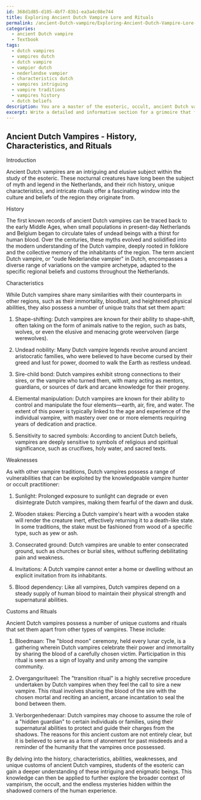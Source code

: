 ```yaml
---
id: 368d1d85-d105-4bf7-83b1-ea3a4c08e744
title: Exploring Ancient Dutch Vampire Lore and Rituals
permalink: /ancient-Dutch-vampire/Exploring-Ancient-Dutch-Vampire-Lore-and-Rituals/
categories:
  - ancient Dutch vampire
  - Textbook
tags:
  - dutch vampires
  - vampires dutch
  - dutch vampire
  - vampier dutch
  - nederlandse vampier
  - characteristics dutch
  - vampires intriguing
  - vampire traditions
  - vampires history
  - dutch beliefs
description: You are a master of the esoteric, occult, ancient Dutch vampire and education, you have written many textbooks on the subject in ways that provide students with rich and deep understanding of the subject. You are being asked to write textbook-like sections on a topic and you do it with full context, explainability, and reliability in accuracy to the true facts of the topic at hand, in a textbook style that a student would easily be able to learn from, in a rich, engaging, and contextual way. Always include relevant context (such as formulas and history), related concepts, and in a way that someone can gain deep insights from.
excerpt: Write a detailed and informative section for a grimoire that focuses on the subject of ancient Dutch vampires, including their history, characteristics, abilities, weaknesses, and any unique customs or rituals exclusive to their lineage. Provide insights for students seeking to expand their knowledge and understanding of this occult topic.
---
```


## Ancient Dutch Vampires - History, Characteristics, and Rituals

Introduction

Ancient Dutch vampires are an intriguing and elusive subject within the study of the esoteric. These nocturnal creatures have long been the subject of myth and legend in the Netherlands, and their rich history, unique characteristics, and intricate rituals offer a fascinating window into the culture and beliefs of the region they originate from.

History

The first known records of ancient Dutch vampires can be traced back to the early Middle Ages, when small populations in present-day Netherlands and Belgium began to circulate tales of undead beings with a thirst for human blood. Over the centuries, these myths evolved and solidified into the modern understanding of the Dutch vampire, deeply rooted in folklore and the collective memory of the inhabitants of the region. The term ancient Dutch vampire, or "oude Nederlandse vampier" in Dutch, encompasses a diverse range of variations on the vampire archetype, adapted to the specific regional beliefs and customs throughout the Netherlands.

Characteristics

While Dutch vampires share many similarities with their counterparts in other regions, such as their immortality, bloodlust, and heightened physical abilities, they also possess a number of unique traits that set them apart:

1. Shape-shifting: Dutch vampires are known for their ability to shape-shift, often taking on the form of animals native to the region, such as bats, wolves, or even the elusive and menacing grote weervolven (large werewolves).

2. Undead nobility: Many Dutch vampire legends revolve around ancient aristocratic families, who were believed to have become cursed by their greed and lust for power, doomed to walk the Earth as restless undead.

3. Sire-child bond: Dutch vampires exhibit strong connections to their sires, or the vampire who turned them, with many acting as mentors, guardians, or sources of dark and arcane knowledge for their progeny.

4. Elemental manipulation: Dutch vampires are known for their ability to control and manipulate the four elements—earth, air, fire, and water. The extent of this power is typically linked to the age and experience of the individual vampire, with mastery over one or more elements requiring years of dedication and practice.

5. Sensitivity to sacred symbols: According to ancient Dutch beliefs, vampires are deeply sensitive to symbols of religious and spiritual significance, such as crucifixes, holy water, and sacred texts.

Weaknesses

As with other vampire traditions, Dutch vampires possess a range of vulnerabilities that can be exploited by the knowledgeable vampire hunter or occult practitioner:

1. Sunlight: Prolonged exposure to sunlight can degrade or even disintegrate Dutch vampires, making them fearful of the dawn and dusk.

2. Wooden stakes: Piercing a Dutch vampire's heart with a wooden stake will render the creature inert, effectively returning it to a death-like state. In some traditions, the stake must be fashioned from wood of a specific type, such as yew or ash.

3. Consecrated ground: Dutch vampires are unable to enter consecrated ground, such as churches or burial sites, without suffering debilitating pain and weakness.

4. Invitations: A Dutch vampire cannot enter a home or dwelling without an explicit invitation from its inhabitants.

5. Blood dependency: Like all vampires, Dutch vampires depend on a steady supply of human blood to maintain their physical strength and supernatural abilities.

Customs and Rituals

Ancient Dutch vampires possess a number of unique customs and rituals that set them apart from other types of vampires. These include:

1. Bloedmaan: The "blood moon" ceremony, held every lunar cycle, is a gathering wherein Dutch vampires celebrate their power and immortality by sharing the blood of a carefully chosen victim. Participation in this ritual is seen as a sign of loyalty and unity among the vampire community.

2. Overgangsritueel: The "transition ritual" is a highly secretive procedure undertaken by Dutch vampires when they feel the call to sire a new vampire. This ritual involves sharing the blood of the sire with the chosen mortal and reciting an ancient, arcane incantation to seal the bond between them.

3. Verborgenhedenaar: Dutch vampires may choose to assume the role of a "hidden guardian" to certain individuals or families, using their supernatural abilities to protect and guide their charges from the shadows. The reasons for this ancient custom are not entirely clear, but it is believed to serve as a form of atonement for past misdeeds and a reminder of the humanity that the vampires once possessed.

By delving into the history, characteristics, abilities, weaknesses, and unique customs of ancient Dutch vampires, students of the esoteric can gain a deeper understanding of these intriguing and enigmatic beings. This knowledge can then be applied to further explore the broader context of vampirism, the occult, and the endless mysteries hidden within the shadowed corners of the human experience.
